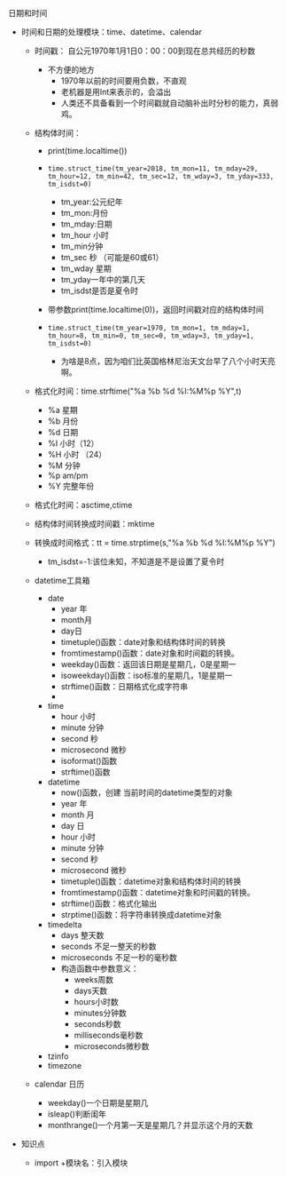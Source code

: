 日期和时间

- 时间和日期的处理模块：time、datetime、calendar

  - 时间戳： 自公元1970年1月1日0：00：00到现在总共经历的秒数

    - 不方便的地方
      - 1970年以前的时间要用负数，不直观
      - 老机器是用Int来表示的，会溢出
      - 人类还不具备看到一个时间戳就自动脑补出时分秒的能力，真弱鸡。

  - 结构体时间：

    - print(time.localtime())

    - ```
      time.struct_time(tm_year=2018, tm_mon=11, tm_mday=29, tm_hour=12, tm_min=42, tm_sec=12, tm_wday=3, tm_yday=333, tm_isdst=0)
      ```

      - tm_year:公元纪年
      - tm_mon:月份  
      - tm_mday:日期
      - tm_hour 小时
      - tm_min分钟 
      - tm_sec 秒 （可能是60或61）
      - tm_wday 星期
      - tm_yday一年中的第几天
      - tm_isdst是否是夏令时

    - 带参数print(time.localtime(0))，返回时间戳对应的结构体时间

    - ```
      time.struct_time(tm_year=1970, tm_mon=1, tm_mday=1, tm_hour=8, tm_min=0, tm_sec=0, tm_wday=3, tm_yday=1, tm_isdst=0)
      ```

      - 为啥是8点，因为咱们比英国格林尼治天文台早了八个小时天亮啊。

  - 格式化时间：time.strftime("%a %b %d %I:%M%p %Y",t)

    - %a 星期
    - %b 月份
    - %d 日期
    - %I 小时（12）
    - %H 小时 （24）
    - %M 分钟 
    - %p am/pm
    - %Y 完整年份

  - 格式化时间：asctime,ctime

  - 结构体时间转换成时间戳：mktime

  - 转换成时间格式：tt = time.strptime(s,"%a %b %d %I:%M%p %Y")

    - tm_isdst=-1:该位未知，不知道是不是设置了夏令时

  - datetime工具箱

    - date
      - year 年
      - month月
      - day日
      - timetuple()函数：date对象和结构体时间的转换
      - fromtimestamp()函数：date对象和时间戳的转换。
      - weekday()函数：返回该日期是星期几，0是星期一
      - isoweekday()函数：iso标准的星期几，1是星期一
      - strftime()函数：日期格式化成字符串
      - 
    - time
      - hour 小时
      - minute 分钟 
      - second 秒
      - microsecond 微秒
      - isoformat()函数
      - strftime()函数
    - datetime
      - now()函数，创建 当前时间的datetime类型的对象
      - year 年
      - month 月
      - day 日
      - hour 小时
      - minute 分钟 
      - second 秒
      - microsecond 微秒
      - timetuple()函数：datetime对象和结构体时间的转换
      - fromtimestamp()函数：datetime对象和时间戳的转换。
      - strftime()函数：格式化输出
      - strptime()函数：将字符串转换成datetime对象
    - timedelta 
      - days 整天数
      - seconds 不足一整天的秒数
      - microseconds 不足一秒的毫秒数
      - 构造函数中参数意义：
        - weeks周数
        - days天数
        - hours小时数
        - minutes分钟数
        - seconds秒数
        - milliseconds毫秒数
        - microseconds微秒数
    - tzinfo
    - timezone


    

  - calendar 日历
    - weekday()一个日期是星期几
    - isleap()判断闺年
    - monthrange()一个月第一天是星期几？并显示这个月的天数

- 知识点
  - import +模块名：引入模块